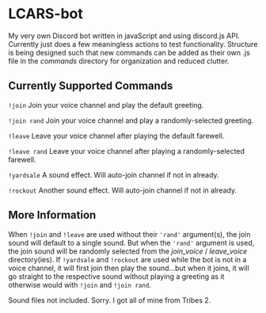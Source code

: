 # LCARS-bot
My very own Discord bot written in javaScript and using discord.js API.
Currently just does a few meaningless actions to test functionality.
Structure is being designed such that new commands can be added as their own .js file in the *commands* directory for organization and reduced clutter.

## Currently Supported Commands
`!join` Join your voice channel and play the default greeting.

`!join rand` Join your voice channel and play a randomly-selected greeting.

`!leave` Leave your voice channel after playing the default farewell.

`!leave rand` Leave your voice channel after playing a randomly-selected farewell.

`!yardsale` A sound effect. Will auto-join channel if not in already.

`!rockout` Another sound effect. Will auto-join channel if not in already.

## More Information
When `!join` and `!leave` are used without their `'rand'` argument(s), the join sound will default to a single sound. But when the `'rand'` argument is used, the join sound will be randomly selected from the *join_voice* / *leave_voice* directory(ies). If `!yardsale` and `!rockout` are used while the bot is not in a voice channel, it will first join then play the sound...but when it joins, it will go straight to the respective sound without playing a greeting as it otherwise would with `!join` and `!join rand`.

Sound files not included. Sorry. I got all of mine from Tribes 2.
